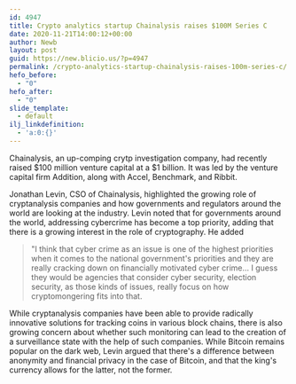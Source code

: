 ```yaml
---
id: 4947
title: Crypto analytics startup Chainalysis raises $100M Series C
date: 2020-11-21T14:00:12+00:00
author: Newb
layout: post
guid: https://new.blicio.us/?p=4947
permalink: /crypto-analytics-startup-chainalysis-raises-100m-series-c/
hefo_before:
  - "0"
hefo_after:
  - "0"
slide_template:
  - default
ilj_linkdefinition:
  - 'a:0:{}'
---
```

Chainalysis, an up-comping crytp investigation company, had recently raised $100 million venture capital at a $1 billion. It was led by the venture capital firm Addition, along with Accel, Benchmark, and Ribbit.

Jonathan Levin, CSO of Chainalysis, highlighted the growing role of cryptanalysis companies and how governments and regulators around the world are looking at the industry. Levin noted that for governments around the world, addressing cybercrime has become a top priority, adding that there is a growing interest in the role of cryptography. He added

> "I think that cyber crime as an issue is one of the highest priorities when it comes to the national government's priorities and they are really cracking down on financially motivated cyber crime... I guess they would be agencies that consider cyber security, election security, as those kinds of issues, really focus on how cryptomongering fits into that.

While cryptanalysis companies have been able to provide radically innovative solutions for tracking coins in various block chains, there is also growing concern about whether such monitoring can lead to the creation of a surveillance state with the help of such companies. While Bitcoin remains popular on the dark web, Levin argued that there's a difference between anonymity and financial privacy in the case of Bitcoin, and that the king's currency allows for the latter, not the former.